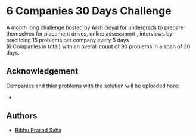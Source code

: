 
# 6 Companies 30 Days Challenge
A month long challenge hosted by [Arsh Goyal](https://youtu.be/QUnaBYKQkZU)
for undergrads to prepare themselves for placement drives, online assessment
, interviews by practicing 15 problems per company every 5 days     
(6 Companies in total) with an overall count of 90 problems in a span of 30 days.





## Acknowledgement
Companies and thier problems with the solution will be uploaded here:

-
## Authors

- [Bibhu Prasad Saha](https://www.linkedin.com/bibhu24)

